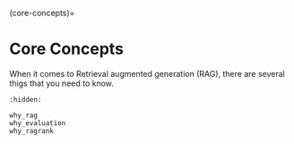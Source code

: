 (core-concepts)=
# Core Concepts

When it comes to Retrieval augmented generation (RAG), there are several thigs that you need to know.



```{toctree}
:hidden:

why_rag
why_evaluation
why_ragrank
```